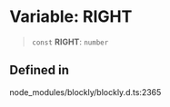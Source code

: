 # Variable: RIGHT

> `const` **RIGHT**: `number`

## Defined in

node_modules/blockly/blockly.d.ts:2365
